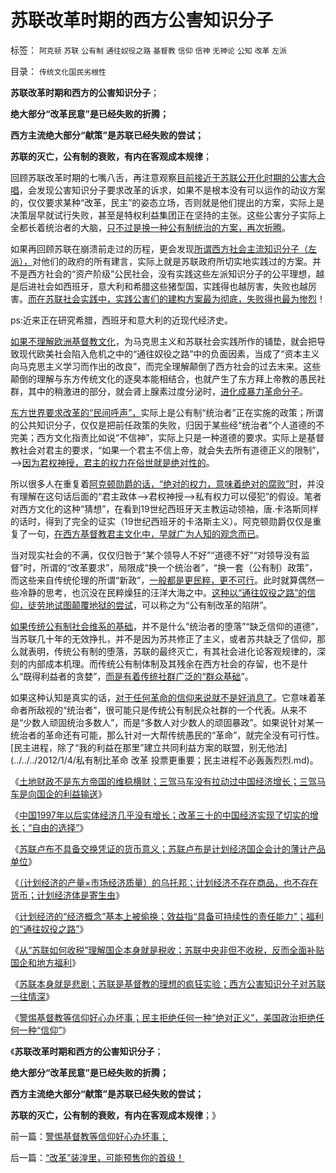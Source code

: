 # 苏联改革时期的西方公害知识分子

标签： `阿克顿` `苏联` `公有制` `通往奴役之路` `基督教` `信仰` `信神` `无神论` `公知` `改革` `左派` 

目录： `传统文化国民劣根性`

**苏联改革时期和西方的公害知识分子**；

**绝大部分“改革民意”是已经失败的折腾；**

**西方主流绝大部分“献策”是苏联已经失败的尝试；**

**苏联的灭亡，公有制的衰败，有内在客观成本规律**；

回顾苏联改革时期的七嘴八舌，再注意观察[目前接近于苏联公开化时期的公害大合唱](../../../2012/5/28/最多只有一种经济学是科学的.md)，会发现公害知识分子要求改革的诉求，如果不是根本没有可以运作的动议方案的，仅仅要求某种“改革，民主”的姿态立场，否则就是他们提出的方案，实际上是决策层早就试行失败，甚至是特权利益集团正在坚持的主张。这些公害分子实际上全都长着统治者的大脑，[只不过是换一种公有制统治的方案，再次折腾](../../../2011/10/24/新制度学派使用纳什均衡代替了边际效用.md)。

如果再回顾苏联在崩溃前走过的历程，更会发现[所谓西方社会主流知识分子（左派），](../../../2012/2/24/为什么西方很多人认同马克思主义.md)对他们的政府的所有建言，实际上就是苏联政府所切实地实践过的方案。并不是西方社会的“资产阶级”公民社会，没有实践这些左派知识分子的公平理想，越是后进社会如西班牙，意大利和希腊这些猪型国，实践得也越厉害，失败也越厉害。[而在苏联社会实践中，实践公害们的建构方案最为彻底，失败得也最为惨烈](../../../2012/5/28/苏联的卢布，国企，和计划经济.md)！

ps:近来正在研究希腊，西班牙和意大利的近现代经济史。

[如果不理解欧洲基督教文化](../../../2011/9/29/欧洲文化代表了西方的愚昧和反动；以色列的隐患.md)，为马克思主义和苏联社会实践所作的铺垫，就会把导致现代欧美社会陷入危机之中的“通往奴役之路”中的负面因素，当成了“资本主义向马克思主义学习而作出的改良”，而完全理解颠倒了西方社会的过去末来。这些颠倒的理解与东方传统文化的逐臭本能相结合，也就产生了东方拜上帝教的愚民社群，其中的稍激进的部分，就会肾上腺素过度分泌时，[进化成暴力革命分子](../../../2012/2/17/费边社会主义和洋葱头的革命.md)。

[东方世界要求改革的“民间呼声”，](../../../2012/5/24/特权利益集团也有言论自由.md)实际上是公有制“统治者”正在实施的政策；所谓的公共知识分子，仅仅是把前任政策的失败，归因于某些经“统治者”个人道德的不完美；西方文化指责比如说“不信神”，实际上只是一种道德的要求。实际上是基督教社会对君主的要求，“如果一个君主不信上帝，就会失去所有道德正义的限制”，——>[因为君权神授，君主的权力在俗世就是绝对性的](../../../2011/11/12/君权神授是公有制社会最先进的政治模式.md)。

所以很多人在重复着[阿克顿勋爵的话，“绝对的权力，意味着绝对的腐败”时](../../../2009/5/25/魔戒！世界上根本没有绝对的权力～！.md)，并没有理解在这句话后面的“君主政体——>君权神授——>私有权力可以侵犯”的假设。笔者对西方文化的这种“猜想”，在看到19世纪西班牙天主教运动领袖，唐.卡洛斯同样的话时，得到了完全的证实（19世纪西班牙的卡洛斯主义）。阿克顿勋爵仅仅是重复了一句，[在西方基督教君主文化中，早就广为人知的观念而已](../../../2011/3/23/基督教不是人权的标准；美国不是民主的权威.md)。

当对现实社会的不满，仅仅归咎于“某个领导人不好”“道德不好”“对领导没有监督”时，所谓的“改革要求”，局限成“换一个统治者”，“换一套（公有制）政策”，而这些来自传统伦理的所谓“新政”，[一般都是更民粹，更不可行](../../../2011/6/4/最不坏定律：没有最坏的，只有更坏的.md)。此时就算偶然一些冷静的思考，也沉没在民粹燥狂的汪洋大海之中。[这种以“通往奴役之路”的信仰，徒劳地试图颠覆地狱的尝试](../../../2012/5/18/“如何改革”永远等价于“是否改革”；.md)，可以称之为“公有制改革的陷阱”。

[如果传统公有制社会维系的基础](../../../2010/3/13/历史惯性耗尽文明才能“升级”.md)，并不是什么“统治者的堕落”“缺乏信仰的道德”，当苏联几十年的无效挣扎，并不是因为苏共修正了主义，或者苏共缺乏了信仰，那么就表明，传统公有制的堕落，苏联的最终灭亡，有其社会进化论客观规律的，深刻的内部成本机理。而传统公有制体制及其残余在西方社会的存留，也不是什么“既得利益者的贪婪”，[而是有着传统社群广泛的“群众基础](../../../2010/3/11/文明历史有比公众预期巨大的惯性.md)”。

如果这种认知是真实的话，[对于任何革命的信仰来说就不是好消息了](../../../2012/4/22/民主不是征服“反革命”的革命.md)。它意味着革命者所敌视的“统治者”，很可能只是传统公有制民众社群的一个代表。从来不是“少数人顽固统治多数人”，而是“多数人对少数人的顽固暴政”。如果说针对某一统治者的革命还有可能，那么针对一大帮传统愚民的“革命”，就完全没有可行性。[民主进程，除了“我的利益在那里”建立共同利益方案的联盟，别无他法](../../../2012/1/4/私有制比革命 改革 投票更重要；民主进程不必轰轰烈烈.md)。

《[土地财政不是东方帝国的维稳横财；三驾马车没有拉动过中国经济增长；三驾马车是向国企的利益输送](../../../2012/5/26/低人权是永恒的“人口红利”，不可能有“民工荒”.md)》

《[中国1997年以后实体经济几乎没有增长；改革三十的中国经济实现了切实的增长；“自由的选择”](../../../2012/5/28/中国经济增长的内生要素.md)》

《[苏联卢布不具备交换凭证的货币意义；苏联卢布是计划经济国企会计的薄计产品单位](../../../2012/5/28/苏联的卢布，国企，和计划经济.md)》

《[（计划经济的产量×市场经济质量）的乌托邦；计划经济不存在商品，也不存在货币；计划经济体是寄生虫](../../../2012/5/29/苏联的卢布与中国的美元的等价意义.md)》

《[计划经济的“经济概念”基本上被偷换；效益指“具备可持续性的责任能力”；福利的“通往奴役之路”](../../../2012/5/29/计划经济的效果总是与善意目的相反.md)》

《[从“苏联如何收税”理解国企本身就是税收；苏联中央非但不收税，反而全面补贴国企和地方福利](../../../2012/5/29/苏联怎么收税？苏联凭什么补贴国企和加盟共和国？.md)》

《[苏联本身就是悲剧；苏联是基督教的理想的疯狂实验；西方公害知识分子对苏联一往情深](../../../2012/5/30/苏联的崩溃不是悲剧；苏联本身就是悲剧；.md)》

《[警惕基督教等信仰好心办坏事；民主拒绝任何一种“绝对正义”，美国政治拒绝任何一种“信仰”](../../../2012/5/30/警惕基督教等信仰好心办坏事；.md)》

《**苏联改革时期和西方的公害知识分子**；

**绝大部分“改革民意”是已经失败的折腾；**

**西方主流绝大部分“献策”是苏联已经失败的尝试；**

**苏联的灭亡，公有制的衰败，有内在客观成本规律**；》



前一篇：[警惕基督教等信仰好心办坏事；](../../../2012/5/30/警惕基督教等信仰好心办坏事；.md)

后一篇：[“改革”装湟里，可能预售你的首级！](../../../2012/5/30/“改革”装湟里，可能预售你的首级！.md)
